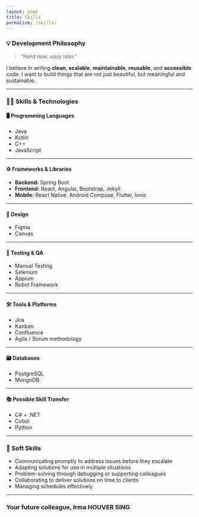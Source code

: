 ```yaml
---
layout: page
title: Skills
permalink: /skills/
---
```


### 💡 Development Philosophy

> _"Hard now, easy later."_  

I believe in writing **clean**, **scalable**, **maintainable**, **reusable**, and **accessible** code. I want to build things that are not just beautiful, but meaningful and sustainable.

---

### 👩‍💻 Skills & Technologies

#### 🖥 Programming Languages

* Java
* Kotlin
* C++
* JavaScript

---

#### ⚙️ Frameworks & Libraries

* **Backend:** Spring Boot
* **Frontend:** React, Angular, Bootstrap, Jekyll
* **Mobile:** React Native, Android Compose, Flutter, Ionic

---

#### 🎨 Design

* Figma
* Canvas

---

#### 🧪 Testing & QA

* Manual Testing
* Selenium
* Appium
* Robot Framework

---

#### 🛠 Tools & Platforms

* Jira
* Kanban
* Confluence
* Agile / Scrum methodology

---

#### 🗃 Databases

* PostgreSQL
* MongoDB

---

#### 📚 Possible Skill Transfer
* C# + .NET
* Cobol
* Python

---

### 📢 Soft Skills
* Communicating promptly to address issues before they escalate
* Adapting solutions for use in multiple situations
* Problem-solving through debugging or supporting colleagues
* Collaborating to deliver solutions on time to clients
* Managing schedules effectively

---

### Your future colleague, Irma HOUVER SING